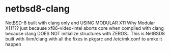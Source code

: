 # netbsd8-clang
NetBSD-8  built with clang only and USING MODULAR X11
Why Modular X11???  just because xf86-video-intel aborts core when compiled with clang
because clang DOES NOT initialize structures with ZEROS..
This is NetBSD8 built with llvm/clang with all the fixes in pkgsrc and /etc/mk.conf to amke it happen
